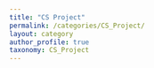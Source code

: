 ```yaml
---
title: "CS Project"
permalink: /categories/CS_Project/
layout: category
author_profile: true
taxonomy: CS_Project
---
```


